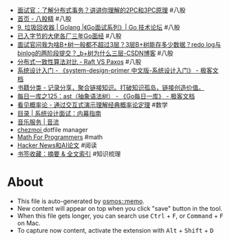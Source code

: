 - [面试官：了解分布式事务？讲讲你理解的2PC和3PC原理](https://zhuanlan.zhihu.com/p/91263461) #八股
- [首页 - 八股精](https://www.bagujing.com/) #八股
- [9. 垃圾回收器 | Golang  |《Go面试系列》| Go 技术论坛](https://learnku.com/docs/go-interviews/9-la-ji-hui-shou-qi/16576#712b6b) #八股
- [已入字节的大佬各厂三年Go面经](https://zhuanlan.zhihu.com/p/566599977) #八股
- [面试官问我为啥B+树一般都不超过3层？3层B+树能存多少数据？redo log与binlog的两阶段提交？_b+树为什么三层-CSDN博客](https://blog.csdn.net/NoviceZ/article/details/126960942) #八股
- [分布式一致性算法对比 - Raft VS Paxos](https://zhuanlan.zhihu.com/p/88290363) #八股
- [系统设计入门 - 《system-design-primer 中文版-系统设计入门》 - 极客文档](https://geekdaxue.co/read/system-design-primer-zh_CN/README.md)
- [书籍分类 - 记录分享，聚合链接知识。打破知识孤岛，链接创造价值。](https://geekdaxue.co/)
- [每日一库之125：ast（抽象语法树） - 《Go每日一库》 - 极客文档](https://geekdaxue.co/read/startisan@go-daily-lib/cgudfh)
- [看见概率论 - 通过交互式演示理解经典概率论定理](https://probability.visualized.fun/) #数学
- [目录 | 系统设计面试：内幕指南](https://learning-guide.gitbook.io/system-design-interview/)
- [音乐服务 | 音流](https://music.aqzscn.cn/docs/category/音乐服务)
- [chezmoi ](https://chezmoi.io/) dotfile manager
- [Math For Programmers](https://steve-yegge.blogspot.com/2006/03/math-for-programmers.html) #math
- [Hacker News和AI论文](https://zeli.app/zh) #阅读
- [书签收藏：摘要 & 全文索引](https://nekonull.me/posts/llm_x_bookmark/) #知识梳理

# About

- This file is auto-generated by [osmos::memo](https://github.com/osmoscraft/osmosmemo).
- New content will appear on top when you click "save" button in the tool.
- When this file gets longer, you can search use <kbd>Ctrl</kbd> + <kbd>F</kbd>, or <kbd>Command</kbd> + <kbd>F</kbd> on Mac.
- To capture now content, activate the extension with <kbd>Alt</kbd> + <kbd>Shift</kbd> + <kbd>D</kbd>

